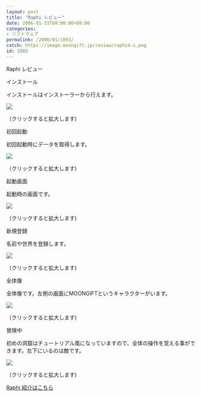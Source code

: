 ```yaml
---
layout: post
title: "Raphi レビュー"
date: 2006-01-31T09:00:00+09:00
categories:
- ソフトウェア
permalink: /2006/01/1093/
catch: https://image.moongift.jp/review/raphi4.s.png
id: 1085
---
```

Raphi レビュー  
<!--more-->

インストール

  

インストールはインストーラーから行えます。

  

[![](https://image.moongift.jp/review/raphi1.s.png)](https://image.moongift.jp/review/raphi1.png)  
  
（クリックすると拡大します)

  

初回起動

  

初回起動時にデータを取得します。

  

[![](https://image.moongift.jp/review/raphi2.s.png)](https://image.moongift.jp/review/raphi2.png)  
  
（クリックすると拡大します)

  

起動画面

  

起動時の画面です。

  

[![](https://image.moongift.jp/review/raphi3.s.png)](https://image.moongift.jp/review/raphi3.png)  
  
（クリックすると拡大します)

  

新規登録

  

名前や世界を登録します。

  

[![](https://image.moongift.jp/review/raphi4.s.png)](https://image.moongift.jp/review/raphi4.png)  
  
（クリックすると拡大します)

  

全体像

  

全体像です。左側の画面にMOONGIFTというキャラクターがいます。

  

[![](https://image.moongift.jp/review/raphi5.s.png)](https://image.moongift.jp/review/raphi5.png)  
  
（クリックすると拡大します)

  

冒険中

  

初めの洞窟はチュートリアル風になっていますので、全体の操作を覚える事ができます。左下にいるのは敵です。

  

[![](https://image.moongift.jp/review/raphi6.s.png)](https://image.moongift.jp/review/raphi6.png)  
  
（クリックすると拡大します)

  

[Raphi 紹介はこちら](http://fw.moongift.jp/intro/i-1075.html)

